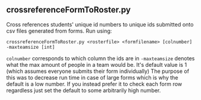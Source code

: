 ## crossreferenceFormToRoster.py

Cross references students' unique id numbers to unique ids submitted onto csv files generated from forms. 
Run using:

    crossreferenceFormToRoster.py <rosterfile> <formfilename> [colnumber] -maxteamsize [int]

`colnumber` corresponds to which column the ids are in 
`-maxteamsize` denotes what the max amount of people in a team would be. It's default value is 1 (which assumes everyone submits their form individually) The purpose of this was to decrease run time in case of large forms which is why the default is a low number. If you instead prefer it to check each form row regardless just set the default to some arbitrarily high number.
